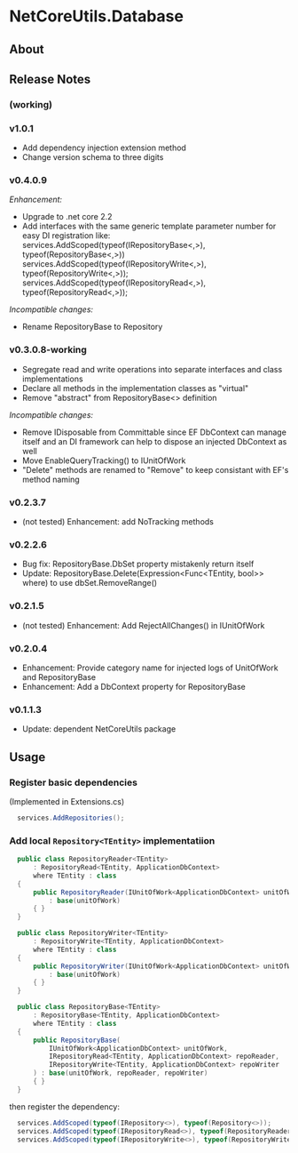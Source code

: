 # NetCoreUtils.Database

## About

## Release Notes

### (working)

### v1.0.1

- Add dependency injection extension method
- Change version schema to three digits

### v0.4.0.9

*Enhancement:*

- Upgrade to .net core 2.2
- Add interfaces with the same generic template parameter number for easy DI registration like:
  services.AddScoped(typeof(IRepositoryBase<,>), typeof(RepositoryBase<,>))
  services.AddScoped(typeof(IRepositoryWrite<,>), typeof(RepositoryWrite<,>));
  services.AddScoped(typeof(IRepositoryRead<,>), typeof(RepositoryRead<,>));

*Incompatible changes:*

- Rename RepositoryBase to Repository

### v0.3.0.8-working

- Segregate read and write operations into separate interfaces and class implementations
- Declare all methods in the implementation classes as "virtual"
- Remove "abstract" from RepositoryBase<> definition

*Incompatible changes:*

- Remove IDisposable from Committable since EF DbContext can manage itself and an DI framework can help to dispose an injected DbContext as well
- Move EnableQueryTracking() to IUnitOfWork
- "Delete" methods are renamed to "Remove" to keep consistant with EF's method naming

### v0.2.3.7

- (not tested) Enhancement: add NoTracking methods

### v0.2.2.6

- Bug fix: RepositoryBase.DbSet property mistakenly return itself
- Update: RepositoryBase.Delete(Expression<Func<TEntity, bool>> where) to use dbSet.RemoveRange()

### v0.2.1.5

- (not tested) Enhancement: Add RejectAllChanges() in IUnitOfWork

### v0.2.0.4

- Enhancement: Provide category name for injected logs of UnitOfWork and RepositoryBase
- Enhancement: Add a DbContext property for RepositoryBase

### v0.1.1.3

- Update: dependent NetCoreUtils package

## Usage

### Register basic dependencies

(Implemented in Extensions.cs)

``` c#
  services.AddRepositories();
```

### Add local `Repository<TEntity>` implementatiion

``` c#
  public class RepositoryReader<TEntity>
      : RepositoryRead<TEntity, ApplicationDbContext>
      where TEntity : class
  {
      public RepositoryReader(IUnitOfWork<ApplicationDbContext> unitOfWork)
          : base(unitOfWork)
      { }
  }

  public class RepositoryWriter<TEntity>
      : RepositoryWrite<TEntity, ApplicationDbContext>
      where TEntity : class
  {
      public RepositoryWriter(IUnitOfWork<ApplicationDbContext> unitOfWork)
          : base(unitOfWork)
      { }
  }

  public class RepositoryBase<TEntity>
      : RepositoryBase<TEntity, ApplicationDbContext>
      where TEntity : class
  {
      public RepositoryBase(
          IUnitOfWork<ApplicationDbContext> unitOfWork,
          IRepositoryRead<TEntity, ApplicationDbContext> repoReader,
          IRepositoryWrite<TEntity, ApplicationDbContext> repoWriter
      ) : base(unitOfWork, repoReader, repoWriter)
      { }
  }
```

then register the dependency:

``` c#
  services.AddScoped(typeof(IRepository<>), typeof(Repository<>));
  services.AddScoped(typeof(IRepositoryRead<>), typeof(RepositoryReader<>));
  services.AddScoped(typeof(IRepositoryWrite<>), typeof(RepositoryWriter<>));
```

